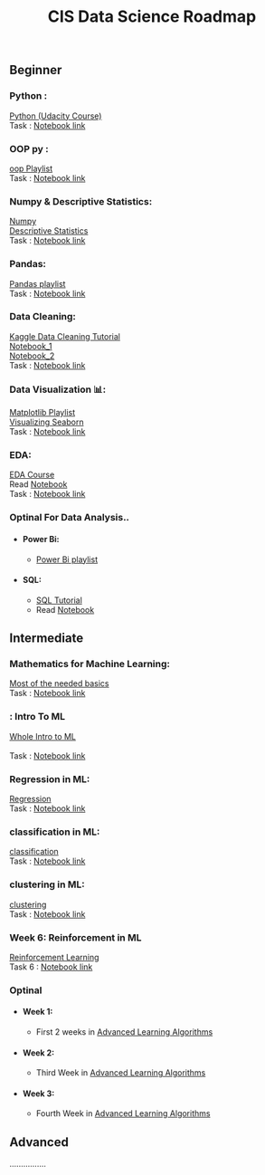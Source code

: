 <h1 align="center">CIS Data Science Roadmap</h1> 

 <br> 
 
  
  
 ## Beginner
 
 ### Python : 
 [Python (Udacity Course)](https://www.udacity.com/course/introduction-to-python--ud1110) <br>
 Task :  [Notebook link](https://colab.research.google.com/drive/18ObGGMxD_y___FlpOCQ4Q62IeckvRCs6?usp=sharing) <br> 
 
 ### OOP py : 
 [oop Playlist](https://youtube.com/playlist?list=PLuXY3ddo_8nzUrgCyaX_WEIJljx_We-c1) <br>
 Task : [Notebook link]() <br>  
  
 ### Numpy & Descriptive Statistics:
 [Numpy](https://www.youtube.com/watch?v=QUT1VHiLmmI&t=1s) <br> 
 [Descriptive Statistics](https://www.udacity.com/course/intro-to-descriptive-statistics--ud827?fbclid=IwAR1w3TNQ50zyRncxsZLFgVG1I_atICLm9Tl-HYTA3vDUoz_gzpJeE5QHnvA) <br> 
 Task : [Notebook link]() <br>
 
  ### Pandas:
  [Pandas playlist](https://www.youtube.com/playlist?list=PL-osiE80TeTsWmV9i9c58mdDCSskIFdDS ) <br> 
  Task : [Notebook link]() <br>
  
 ### Data Cleaning:  
 [Kaggle Data Cleaning Tutorial](https://www.kaggle.com/learn/data-cleaning) <br>
 [Notebook_1](https://www.kaggle.com/code/bandiatindra/telecom-churn-prediction/notebook) <br>
 [Notebook_2](https://www.kaggle.com/code/ashishg21/data-cleaning-and-some-analysis-shoe-prices/notebook) <br>
 Task : [Notebook link]() <br> 
  
 ### Data Visualization 📊:
 [Matplotlib Playlist](https://www.youtube.com/playlist?app=desktop&list=PL-osiE80TeTvipOqomVEeZ1HRrcEvtZB_) <br>
 [Visualizing Seaborn](https://www.youtube.com/playlist?list=PLtPIclEQf-3cG31dxSMZ8KTcDG7zYng1j) <br>
 Task : [Notebook link]() <br>  
  
 ### EDA: 
 [EDA Course](https://www.coursera.org/learn/data-analysis-with-python) <br> 
 Read [Notebook](https://www.kaggle.com/code/startupsci/titanic-data-science-solutions/notebook) <br>
 Task : [Notebook link]() <br>
  
 ### Optinal For Data Analysis..
 
 - #### Power Bi:
      - [Power Bi playlist](https://www.youtube.com/playlist?list=PLUaB-1hjhk8HqnmK0gQhfmIdCbxwoAoys) <br>
 
 - #### SQL: 
      - [SQL Tutorial](https://www.youtube.com/watch?v=HXV3zeQKqGY) <br>
      - Read [Notebook](https://www.kaggle.com/code/dimarudov/data-analysis-using-sql) <br>

  
  
 ## Intermediate
 
 ### Mathematics for Machine Learning:  
 [Most of the needed basics](https://youtube.com/playlist?list=PLcQCwsZDEzFmlSc6levE3UV9rZ8yY-D_7) <br>
 Task : [Notebook link]() <br>

 ### : Intro To ML
 [Whole Intro to ML](https://youtu.be/NWONeJKn6kc) <br>  
 Task : [Notebook link]() <br>
  
 ### Regression in ML: 
 [Regression](https://www.coursera.org/learn/ml-regression?specialization=machine-learning) <br>
 Task : [Notebook link]() <br>

 ### classification in ML: 
 [classification](https://www.coursera.org/learn/ml-classification?specialization=machine-learning) <br>
 Task : [Notebook link]() <br>

 ### clustering  in ML: 
 [clustering](https://www.coursera.org/learn/ml-clustering-and-retrieval?specialization=machine-learning) <br>
 Task : [Notebook link]() <br>

 ### Week 6: Reinforcement in ML
 [Reinforcement Learning](https://youtube.com/playlist?list=PLZbbT5o_s2xoWNVdDudn51XM8lOuZ_Njv) <br>
 Task 6 : [Notebook link]() <br>

 
 ### Optinal 
 - #### Week 1: 
   - First 2 weeks in [Advanced Learning Algorithms](https://www.coursera.org/learn/advanced-learning-algorithms) <br>  
  
 - #### Week 2: 
   - Third Week in [Advanced Learning Algorithms](https://www.coursera.org/learn/advanced-learning-algorithms) <br>
 
 - #### Week 3: 
   - Fourth Week in [Advanced Learning Algorithms](https://www.coursera.org/learn/advanced-learning-algorithms) <br>



 ## Advanced 
   ................
